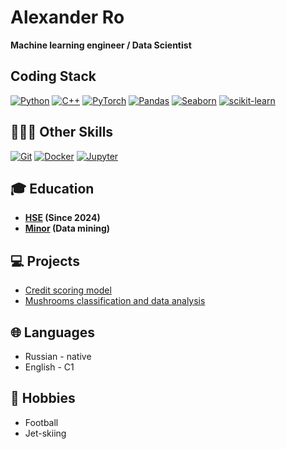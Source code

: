 # Alexander Ro

**Machine learning engineer / Data Scientist**

## Coding Stack
[![Python](https://img.shields.io/badge/Python-3776AB?style=for-the-badge&logo=python&logoColor=white)](https://www.python.org/)
[![C++](https://img.shields.io/badge/-C++-00599C?logo=c%2B%2B&logoColor=white&style=flat)](https://isocpp.org/)
[![PyTorch](https://img.shields.io/badge/PyTorch-EE4C2C?style=for-the-badge&logo=pytorch&logoColor=white)](https://pytorch.org/)
[![Pandas](https://img.shields.io/badge/Pandas-150458?style=for-the-badge&logo=pandas&logoColor=white)](https://pandas.pydata.org/)
[![Seaborn](https://img.shields.io/badge/Seaborn-5B8FA9?style=for-the-badge&logo=seaborn&logoColor=white)](https://seaborn.pydata.org/)
[![scikit-learn](https://img.shields.io/badge/scikit_learn-F7931E?style=for-the-badge&logo=scikit-learn)](https://scikit-learn.org/)

## 👨🏻‍💻 Other Skills

[![Git](https://img.shields.io/badge/Git-F05032?style=for-the-badge&logo=git&logoColor=white)](https://git-scm.com/)
[![Docker](https://img.shields.io/badge/Docker-2496ED?style=for-the-badge&logo=docker&logoColor=white)](https://www.docker.com/)
[![Jupyter](https://img.shields.io/badge/Jupyter-F37626?logo=jupyter&logoColor=white)](https://jupyter.org/)

## 🎓 Education
- **[HSE](https://www.hse.ru/en/) (Since 2024)**
- **[Minor](https://electives.hse.ru/minor_intel/) (Data mining)**

## 💻 Projects
- [Credit scoring model](https://github.com/Spaceboy450/CreditRuiner.git)
- [Mushrooms classification and data analysis](https://github.com/Spaceboy450/data_analysis_hse.git)

## 🌐 Languages
- Russian - native  
- English - C1

## 🎨 Hobbies
- Football
- Jet-skiing
